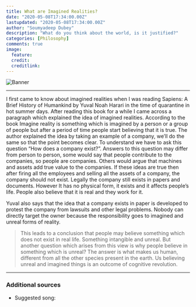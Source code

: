 ```yaml
---
title: What are Imagined Realities?
date: "2020-05-08T17:34:00.00Z"
lastupdated: "2020-05-08T17:34:00.00Z"
author: "Soumyadeep Dubey"
description: "What do you think about the world, is it justified?"
categories: [Philosophy]
comments: true
image:
  feature: 
  credit: 
  creditlink: 
---
```


![Banner]()

---

I first came to know about imagined realities when I was reading Sapiens: A Brief History of Humankind by Yuval Noah Harari in the time of quarantine in hot summer days. After reading this book for a while I came across a paragraph which explained the idea of imagined realities. According to the book Imagine reality is something which is imagined by a person or a group of people but after a period of time people start believing that it is true. The author explained the idea by taking an example of a company, we’ll do the same so that the point becomes clear. To understand we have to ask this question “How does a company exist?”. Answers to this question may differ from person to person, some would say that people contribute to the companies, so people are companies. Others would argue that machines and assets add true value to the companies. If these ideas are true then after firing all the employees and selling all the assets of a company, the company should not exist. Legally the company still exists in papers and documents. However It has no physical form, it exists and it affects people’s life. People also believe that it is real and they work for it.

Yuval also says that the idea that a company exists in paper is developed to protest the company from lawsuits and other legal problems. Nobody can directly target the owner because the responsibility goes to imagined and unreal forms of reality.

> This leads to a conclusion that people may believe something which does not exist in real life. Something intangible and unreal. But another question which arises from this view is why people believe in something which is unreal? The answer is what makes us human, different from all the other species present in the earth. Us believing unreal and imagined things is an outcome of cognitive revolution.

---
### Additional sources

- Suggested song: 